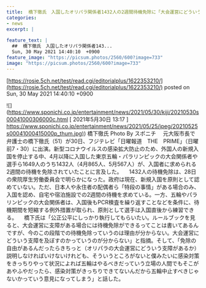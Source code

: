 ```yaml
---
title:  橋下徹氏　入国したオリパラ関係者1432人の2週間待機免除に「大会運営にどういう支障を及ぼすのか…」  
categories:
- news
excerpt: |
  
feature_text: |
  ##  橋下徹氏　入国したオリパラ関係者143...
  Sun, 30 May 2021 14:40:10  +0900
feature_image: "https://picsum.photos/2560/600?image=733"
image: "https://picsum.photos/2560/600?image=733"
---
```


[https://rosie.5ch.net/test/read.cgi/editorialplus/1622353210/](https://rosie.5ch.net/test/read.cgi/editorialplus/1622353210/)
posted on Sun, 30 May 2021 14:40:10  +0900

<!--more-->

![](https://www.sponichi.co.jp/entertainment/news/2021/05/30/kiji/20210530s00041000306000c.html [ 2021年5月30日 13:17 ] [https://www.sponichi.co.jp/entertainment/news/2021/05/25/jpeg/20210525s00041000415000p_thum.jpg)](https://www.sponichi.co.jp/entertainment/news/2021/05/25/jpeg/20210525s00041000415000p_thum.jpg)) 橋下徹氏 Photo By スポニチ 　元大阪市長で弁護士の橋下徹氏（51）が30日、フジテレビ「日曜報道　THE　PRIME」（日曜前7・30）に出演。新型コロナウイルスの感染拡大防止のため、外国人の新規入国を停止する中、4月以降に入国した東京五輪・パラリンピックの大会関係者や選手ら1649人のうち1432人（4月865人、5月567人）が、入国者に求められる2週間の待機を免除されていたことに言及した。 　1432人の待機免除は、28日の衆院厚生労働委員会で明らかになった。政府は現在、新規入国を原則として認めていない。ただ、日本人や永住者の配偶者ら「特段の事情」がある場合のみ、入国を認め、自宅や宿泊施設での2週間の待機を求めている。一方、五輪やパラリンピックの大会関係者は、入国後もPCR検査を繰り返すことなどを条件に、待機期間を短縮する例外措置が取られ、原則として選手は入国直後から練習できる。 　橋下氏は「公正公平にしっかり執行してもらいたい。ルールブックを見ると、大会運営に支障がある場合には待機免除ができるってことは書いてあるんですが、今のこの段階での待機免除っていうのは理由が分からない。大会運営にどういう支障を及ぼすのかっていうのが分からない」と指摘。そして、「免除の自由があるんだったらきちっと（オリパラの大会運営にどういう支障があるか）説明しなければいけないけれども、そういうところがないと僕みたいに感染対策をきっちりやって状況によれば五輪はやるべきだっていう立場の人間でもそこがあやふやだったら、感染対策がきっちりできてないんだから五輪中止すべきじゃないかっていう意見になってしまう」と話した。
